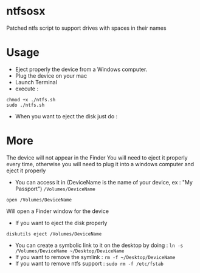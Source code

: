 ntfsosx
=======

Patched ntfs script to support drives with spaces in their names

Usage
=====

* Eject properly the device from a Windows computer.
* Plug the device on your mac
* Launch Terminal
* execute :
~~~
chmod +x ./ntfs.sh
sudo ./ntfs.sh
~~~

* When you want to eject the disk just do :

More
====

The device will not appear in the Finder
You will need to eject it properly every time, otherwise you will need to plug it into a windows computer and eject it properly
* You can access it in (DeviceName is the name of your device, ex : "My Passport") `/Volumes/DeviceName`
~~~
open /Volumes/DeviceName
~~~
Will open a Finder window for the device

* If you want to eject the disk properly
~~~
diskutils eject /Volumes/DeviceName
~~~

* You can create a symbolic link to it on the desktop by doing : `ln -s /Volumes/DeviceName ~/Desktop/DeviceName`
* If you want to remove the symlink : `rm -f ~/Desktop/DeviceName`
* If you want to remove ntfs support : `sudo rm -f /etc/fstab`
